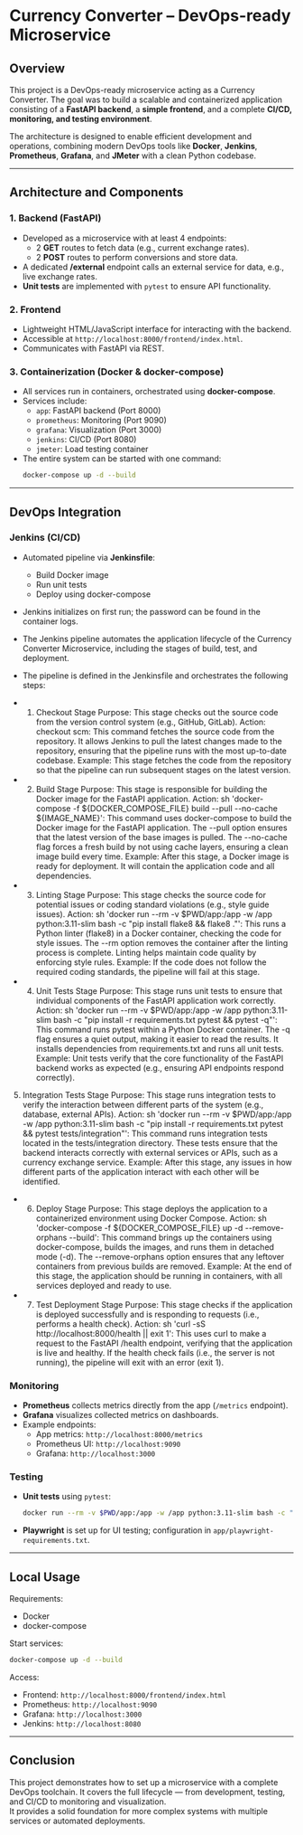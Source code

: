 
# Currency Converter – DevOps-ready Microservice

## Overview  
This project is a DevOps-ready microservice acting as a Currency Converter. The goal was to build a scalable and containerized application consisting of a **FastAPI backend**, a **simple frontend**, and a complete **CI/CD, monitoring, and testing environment**.  

The architecture is designed to enable efficient development and operations, combining modern DevOps tools like **Docker**, **Jenkins**, **Prometheus**, **Grafana**, and **JMeter** with a clean Python codebase.

---

## Architecture and Components  

### 1. Backend (FastAPI)
- Developed as a microservice with at least 4 endpoints:  
  - 2 **GET** routes to fetch data (e.g., current exchange rates).  
  - 2 **POST** routes to perform conversions and store data.  
- A dedicated **/external** endpoint calls an external service for data, e.g., live exchange rates.  
- **Unit tests** are implemented with `pytest` to ensure API functionality.

### 2. Frontend
- Lightweight HTML/JavaScript interface for interacting with the backend.  
- Accessible at `http://localhost:8000/frontend/index.html`.  
- Communicates with FastAPI via REST.

### 3. Containerization (Docker & docker-compose)
- All services run in containers, orchestrated using **docker-compose**.  
- Services include:
  - `app`: FastAPI backend (Port 8000)  
  - `prometheus`: Monitoring (Port 9090)  
  - `grafana`: Visualization (Port 3000)  
  - `jenkins`: CI/CD (Port 8080)  
  - `jmeter`: Load testing container  
- The entire system can be started with one command:
  ```bash
  docker-compose up -d --build
  ```

---

## DevOps Integration  

### Jenkins (CI/CD)
- Automated pipeline via **Jenkinsfile**:
  - Build Docker image  
  - Run unit tests  
  - Deploy using docker-compose  
- Jenkins initializes on first run; the password can be found in the container logs.
- The Jenkins pipeline automates the application lifecycle of the Currency Converter Microservice, including the stages of build, test, and deployment.
-  The pipeline is defined in the Jenkinsfile and orchestrates the following steps:
-  1. Checkout Stage
    Purpose: This stage checks out the source code from the version control system (e.g., GitHub, GitLab).
    Action:
    checkout scm: This command fetches the source code from the repository.
    It allows Jenkins to pull the latest changes made to the repository, ensuring that the pipeline runs with the most up-to-date codebase.
    Example:
    This stage fetches the code from the repository so that the pipeline can run subsequent stages on the latest version.

- 2. Build Stage
    Purpose: This stage is responsible for building the Docker image for the FastAPI application.
    Action:
    sh 'docker-compose -f ${DOCKER_COMPOSE_FILE} build --pull --no-cache ${IMAGE_NAME}':
    This command uses docker-compose to build the Docker image for the FastAPI application.
    The --pull option ensures that the latest version of the base images is pulled.
    The --no-cache flag forces a fresh build by not using cache layers, ensuring a clean image build every time.
    Example:
    After this stage, a Docker image is ready for deployment. It will contain the application code and all dependencies.

- 3. Linting Stage
    Purpose: This stage checks the source code for potential issues or coding standard violations (e.g., style guide issues).
    Action:
    sh 'docker run --rm -v $PWD/app:/app -w /app python:3.11-slim bash -c "pip install flake8 && flake8 ."':
    This runs a Python linter (flake8) in a Docker container, checking the code for style issues.
    The --rm option removes the container after the linting process is complete.
    Linting helps maintain code quality by enforcing style rules.
    Example:
    If the code does not follow the required coding standards, the pipeline will fail at this stage.

- 4. Unit Tests Stage
    Purpose: This stage runs unit tests to ensure that individual components of the FastAPI application work correctly.
    Action:
    sh 'docker run --rm -v $PWD/app:/app -w /app python:3.11-slim bash -c "pip install -r requirements.txt pytest && pytest -q"':
    This command runs pytest within a Python Docker container.
    The -q flag ensures a quiet output, making it easier to read the results.
    It installs dependencies from requirements.txt and runs all unit tests.
    Example:
    Unit tests verify that the core functionality of the FastAPI backend works as expected (e.g., ensuring API endpoints respond correctly).

5. Integration Tests Stage
    Purpose: This stage runs integration tests to verify the interaction between different parts of the system (e.g., database, external APIs).
    Action:
    sh 'docker run --rm -v $PWD/app:/app -w /app python:3.11-slim bash -c "pip install -r requirements.txt pytest && pytest tests/integration"':
    This command runs integration tests located in the tests/integration directory.
    These tests ensure that the backend interacts correctly with external services or APIs, such as a currency exchange service.
    Example:
    After this stage, any issues in how different parts of the application interact with each other will be identified.

- 6. Deploy Stage
    Purpose: This stage deploys the application to a containerized environment using Docker Compose.
    Action:
    sh 'docker-compose -f ${DOCKER_COMPOSE_FILE} up -d --remove-orphans --build':
    This command brings up the containers using docker-compose, builds the images, and runs them in detached mode (-d).
    The --remove-orphans option ensures that any leftover containers from previous builds are removed.
    Example:
    At the end of this stage, the application should be running in containers, with all services deployed and ready to use.

- 7. Test Deployment Stage
    Purpose: This stage checks if the application is deployed successfully and is responding to requests (i.e., performs a health check).
    Action:
    sh 'curl -sS http://localhost:8000/health || exit 1':
    This uses curl to make a request to the FastAPI /health endpoint, verifying that the application is live and healthy.
    If the health check fails (i.e., the server is not running), the pipeline will exit with an error (exit 1).

### Monitoring
- **Prometheus** collects metrics directly from the app (`/metrics` endpoint).  
- **Grafana** visualizes collected metrics on dashboards.  
- Example endpoints:
  - App metrics: `http://localhost:8000/metrics`
  - Prometheus UI: `http://localhost:9090`
  - Grafana: `http://localhost:3000`

### Testing
- **Unit tests** using `pytest`:
  ```bash
  docker run --rm -v $PWD/app:/app -w /app python:3.11-slim bash -c "pip install -r requirements.txt pytest && pytest -q"
  ```
- **Playwright** is set up for UI testing; configuration in `app/playwright-requirements.txt`.

---

## Local Usage
Requirements:  
- Docker  
- docker-compose  

Start services:
```bash
docker-compose up -d --build
```

Access:
- Frontend: `http://localhost:8000/frontend/index.html`
- Prometheus: `http://localhost:9090`
- Grafana: `http://localhost:3000`
- Jenkins: `http://localhost:8080`

---

## Conclusion
This project demonstrates how to set up a microservice with a complete DevOps toolchain. It covers the full lifecycle — from development, testing, and CI/CD to monitoring and visualization.  
It provides a solid foundation for more complex systems with multiple services or automated deployments.
